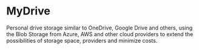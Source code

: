 # MyDrive
Personal drive storage similar to OneDrive, Google Drive and others, using the Blob Storage from Azure, AWS and other cloud providers to extend the possibilities of storage space, providers and minimize costs.
